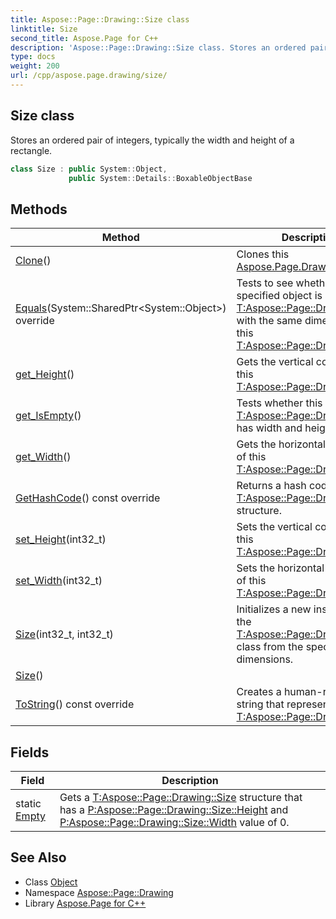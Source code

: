 ```yaml
---
title: Aspose::Page::Drawing::Size class
linktitle: Size
second_title: Aspose.Page for C++
description: 'Aspose::Page::Drawing::Size class. Stores an ordered pair of integers, typically the width and height of a rectangle in C++.'
type: docs
weight: 200
url: /cpp/aspose.page.drawing/size/
---
```

## Size class


Stores an ordered pair of integers, typically the width and height of a rectangle.

```cpp
class Size : public System::Object,
             public System::Details::BoxableObjectBase
```

## Methods

| Method | Description |
| --- | --- |
| [Clone](./clone/)() | Clones this [Aspose.Page.Drawing.Size](./). |
| [Equals](./equals/)(System::SharedPtr\<System::Object\>) override | Tests to see whether the specified object is a [T:Aspose::Page::Drawing::Size](../) with the same dimensions as this [T:Aspose::Page::Drawing::Size](../). |
| [get_Height](./get_height/)() | Gets the vertical component of this [T:Aspose::Page::Drawing::Size](../). |
| [get_IsEmpty](./get_isempty/)() | Tests whether this [T:Aspose::Page::Drawing::Size](../) has width and height of 0. |
| [get_Width](./get_width/)() | Gets the horizontal component of this [T:Aspose::Page::Drawing::Size](../). |
| [GetHashCode](./gethashcode/)() const override | Returns a hash code for this [T:Aspose::Page::Drawing::Size](../) structure. |
| [set_Height](./set_height/)(int32_t) | Sets the vertical component of this [T:Aspose::Page::Drawing::Size](../). |
| [set_Width](./set_width/)(int32_t) | Sets the horizontal component of this [T:Aspose::Page::Drawing::Size](../). |
| [Size](./size/)(int32_t, int32_t) | Initializes a new instance of the [T:Aspose::Page::Drawing::Size](../) class from the specified dimensions. |
| [Size](./size/)() |  |
| [ToString](./tostring/)() const override | Creates a human-readable string that represents this [T:Aspose::Page::Drawing::Size](../). |
## Fields

| Field | Description |
| --- | --- |
| static [Empty](./empty/) | Gets a [T:Aspose::Page::Drawing::Size](../) structure that has a [P:Aspose::Page::Drawing::Size::Height](../) and [P:Aspose::Page::Drawing::Size::Width](../) value of 0. |
## See Also

* Class [Object](../../system/object/)
* Namespace [Aspose::Page::Drawing](../)
* Library [Aspose.Page for C++](../../)
